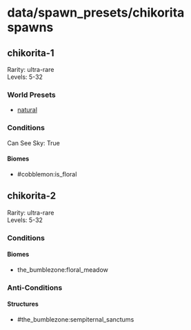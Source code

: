 # data/spawn_presets/chikorita spawns  
  
## chikorita-1  
Rarity: ultra-rare  
Levels: 5-32  
  
### World Presets  
* [natural](data/spawn_data/natural.md)  
  
### Conditions  
Can See Sky: True  
  
#### Biomes  
  * #cobblemon:is_floral
  
  
## chikorita-2  
Rarity: ultra-rare  
Levels: 5-32  
  
### Conditions  
  
#### Biomes  
  * the_bumblezone:floral_meadow
  
  
### Anti-Conditions  
  
#### Structures  
  * #the_bumblezone:sempiternal_sanctums
  

